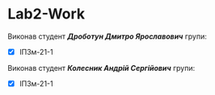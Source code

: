 # Lab2-Work
Виконав студент ***Дроботун Дмитро Ярославович*** групи:
- [x] ІПЗм-21-1

Виконав студент ***Колесник Андрій Сергійович*** групи:
- [x] ІПЗм-21-1
